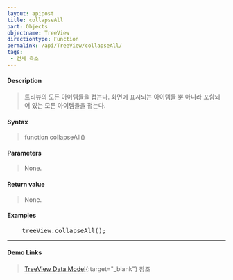 ```yaml
---
layout: apipost
title: collapseAll
part: Objects
objectname: TreeView
directiontype: Function
permalink: /api/TreeView/collapseAll/
tags:
 - 전체 축소
---
```



#### Description

> 트리뷰의 모든 아이템들을 접는다. 화면에 표시되는 아이템들 뿐 아니라 포함되어 있는 모든 아이템들을 접는다.  

#### Syntax

> function collapseAll()  

#### Parameters

> None.

#### Return value

> None.

#### Examples 

<pre class="prettyprint">
    treeView.collapseAll();
</pre>

---

#### Demo Links

> [TreeView Data Model](http://demo.realgrid.net/Demo/TreeDataModel){:target="_blank"} 참조    
